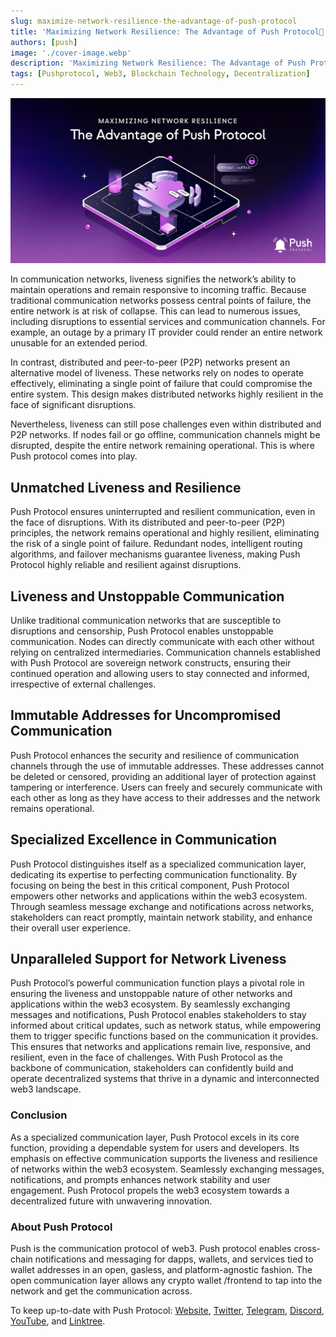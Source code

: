```yaml
---
slug: maximize-network-resilience-the-advantage-of-push-protocol
title: 'Maximizing Network Resilience: The Advantage of Push Protocol🔔'
authors: [push]
image: './cover-image.webp'
description: 'Maximizing Network Resilience: The Advantage of Push Protocol🔔'
tags: [Pushprotocol, Web3, Blockchain Technology, Decentralization]
---
```


![Cover Image of Maximizing Network Resilience](./cover-image.webp)

<!--truncate-->

In communication networks, liveness signifies the network’s ability to maintain operations and remain responsive to incoming traffic. Because traditional communication networks possess central points of failure, the entire network is at risk of collapse. This can lead to numerous issues, including disruptions to essential services and communication channels. For example, an outage by a primary IT provider could render an entire network unusable for an extended period.

In contrast, distributed and peer-to-peer (P2P) networks present an alternative model of liveness. These networks rely on nodes to operate effectively, eliminating a single point of failure that could compromise the entire system. This design makes distributed networks highly resilient in the face of significant disruptions.

Nevertheless, liveness can still pose challenges even within distributed and P2P networks. If nodes fail or go offline, communication channels might be disrupted, despite the entire network remaining operational. This is where Push protocol comes into play.

## Unmatched Liveness and Resilience
Push Protocol ensures uninterrupted and resilient communication, even in the face of disruptions. With its distributed and peer-to-peer (P2P) principles, the network remains operational and highly resilient, eliminating the risk of a single point of failure. Redundant nodes, intelligent routing algorithms, and failover mechanisms guarantee liveness, making Push Protocol highly reliable and resilient against disruptions.

## Liveness and Unstoppable Communication
Unlike traditional communication networks that are susceptible to disruptions and censorship, Push Protocol enables unstoppable communication. Nodes can directly communicate with each other without relying on centralized intermediaries. Communication channels established with Push Protocol are sovereign network constructs, ensuring their continued operation and allowing users to stay connected and informed, irrespective of external challenges.

## Immutable Addresses for Uncompromised Communication
Push Protocol enhances the security and resilience of communication channels through the use of immutable addresses. These addresses cannot be deleted or censored, providing an additional layer of protection against tampering or interference. Users can freely and securely communicate with each other as long as they have access to their addresses and the network remains operational.

## Specialized Excellence in Communication
Push Protocol distinguishes itself as a specialized communication layer, dedicating its expertise to perfecting communication functionality. By focusing on being the best in this critical component, Push Protocol empowers other networks and applications within the web3 ecosystem. Through seamless message exchange and notifications across networks, stakeholders can react promptly, maintain network stability, and enhance their overall user experience.

## Unparalleled Support for Network Liveness
Push Protocol’s powerful communication function plays a pivotal role in ensuring the liveness and unstoppable nature of other networks and applications within the web3 ecosystem. By seamlessly exchanging messages and notifications, Push Protocol enables stakeholders to stay informed about critical updates, such as network status, while empowering them to trigger specific functions based on the communication it provides. This ensures that networks and applications remain live, responsive, and resilient, even in the face of challenges. With Push Protocol as the backbone of communication, stakeholders can confidently build and operate decentralized systems that thrive in a dynamic and interconnected web3 landscape.

### Conclusion
As a specialized communication layer, Push Protocol excels in its core function, providing a dependable system for users and developers. Its emphasis on effective communication supports the liveness and resilience of networks within the web3 ecosystem. Seamlessly exchanging messages, notifications, and prompts enhances network stability and user engagement. Push Protocol propels the web3 ecosystem towards a decentralized future with unwavering innovation.


### About Push Protocol

Push is the communication protocol of web3. Push protocol enables cross-chain notifications and messaging for dapps, wallets, and services tied to wallet addresses in an open, gasless, and platform-agnostic fashion. The open communication layer allows any crypto wallet /frontend to tap into the network and get the communication across.

To keep up-to-date with Push Protocol: [Website](https://push.org/), [Twitter](https://twitter.com/pushprotocol), [Telegram](https://t.me/epnsproject), [Discord](https://discord.gg/pushprotocol), [YouTube](https://www.youtube.com/c/EthereumPushNotificationService), and [Linktree](https://linktr.ee/pushprotocol).